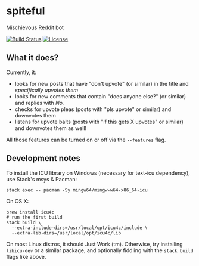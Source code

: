 # spiteful

Mischievous Reddit bot

[![Build Status](https://img.shields.io/travis/Xion/spiteful.svg)](https://travis-ci.org/Xion/spiteful)
[![License](https://img.shields.io/github/license/Xion/spiteful.svg)](https://github.com/Xion/spiteful/blob/master/LICENSE)

## What it does?

Currently, it:

* looks for new posts that have "don't upvote" (or similar) in the title
  and _specifically upvotes them_
* looks for new comments that contain "does anyone else?" (or similar)
  and replies with _No._
* checks for upvote pleas (posts with "pls upvote" or similar)
  and downvotes them
* listens for upvote baits (posts with "if this gets X upvotes" or similar)
  and downvotes them as well!

All those features can be turned on or off via the `--features` flag.

## Development notes

To install the ICU library on Windows (necessary for text-icu dependency),
use Stack's msys & Pacman:

    stack exec -- pacman -Sy mingw64/mingw-w64-x86_64-icu

On OS X:

    brew install icu4c
    # run the first build
    stack build \
      --extra-include-dirs=/usr/local/opt/icu4c/include \
      --extra-lib-dirs=/usr/local/opt/icu4c/lib

On most Linux distros, it should Just Work (tm).
Otherwise, try installing `libicu-dev` or a similar package,
and optionally fiddling with the `stack build` flags like above.
